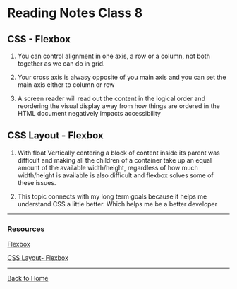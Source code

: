 # Reading Notes Class 8

## CSS - Flexbox

1. You can control alignment in one axis, a row or a column, not both together as we can do in grid.

2. Your cross axis is alwasy opposite of you main axis and you can set the main axis either to column or row

3. A screen reader will read out the content in the logical order and reordering the visual display away from how things are ordered in the HTML document negatively impacts accessibility

## CSS Layout - Flexbox

1. With float Vertically centering a block of content inside its parent was difficult and making all the children of a container take up an equal amount of the available width/height, regardless of how much width/height is available is also difficult and flexbox solves some of these issues.

2. This topic connects with my long term goals because it helps me understand CSS a little better. Which helps me be a better developer

---

### Resources

[Flexbox](https://web.dev/learn/css/flexbox/#the-main-axis-and-the-cross-axis)

[CSS Layout- Flexbox](https://developer.mozilla.org/en-US/docs/Learn/CSS/CSS_layout/Flexbox)

---
[Back to Home](../README.md)
